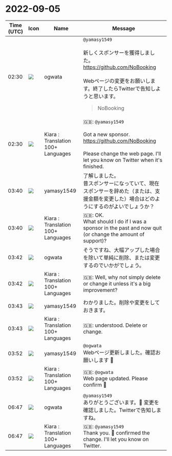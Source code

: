 # 2022-09-05

|Time (UTC)|Icon|Name|Message|
|---|---|---|---|
|02:30|![](https://avatars.slack-edge.com/2019-11-22/845042642576_070441337abaca9fb7b3_72.png)|ogwata|`@yamasy1549`<br><br>新しくスポンサーを獲得しました。<br><https://github.com/NoBooking><br><br>Webページの変更をお願いします。終了したらTwitterで告知しようと思います。<br><blockquote>NoBooking</blockquote>|
|02:30|![](https://avatars.slack-edge.com/2021-08-02/2324149410423_2aa7423c4133ecb9f168_72.png)|Kiara : Translation 100+ Languages|🇬🇧: `@yamasy1549`<br><br>Got a new sponsor.<br><https://github.com/NoBooking><br><br>Please change the web page. I'll let you know on Twitter when it's finished.|
|03:40|![](https://secure.gravatar.com/avatar/b2dffef7ce30f6f8f399f2a172229711.jpg?s=72&d=https%3A%2F%2Fa.slack-edge.com%2Fdf10d%2Fimg%2Favatars%2Fava_0012-72.png)|yamasy1549|了解しました。<br>昔スポンサーになっていて、現在スポンサーを辞めた（または、支援金額を変更した）場合はどのようにするのがよいでしょうか？|
|03:40|![](https://avatars.slack-edge.com/2021-08-02/2324149410423_2aa7423c4133ecb9f168_72.png)|Kiara : Translation 100+ Languages|🇬🇧: OK.<br>What should I do if I was a sponsor in the past and now quit (or change the amount of support)?|
|03:42|![](https://avatars.slack-edge.com/2019-11-22/845042642576_070441337abaca9fb7b3_72.png)|ogwata|そうですね、大幅アップした場合を除いて単純に削除、または変更するのでいかがでしょう。|
|03:42|![](https://avatars.slack-edge.com/2021-08-02/2324149410423_2aa7423c4133ecb9f168_72.png)|Kiara : Translation 100+ Languages|🇬🇧: Well, why not simply delete or change it unless it's a big improvement?|
|03:43|![](https://secure.gravatar.com/avatar/b2dffef7ce30f6f8f399f2a172229711.jpg?s=72&d=https%3A%2F%2Fa.slack-edge.com%2Fdf10d%2Fimg%2Favatars%2Fava_0012-72.png)|yamasy1549|わかりました。削除や変更をしておきます。|
|03:43|![](https://avatars.slack-edge.com/2021-08-02/2324149410423_2aa7423c4133ecb9f168_72.png)|Kiara : Translation 100+ Languages|🇬🇧: understood. Delete or change.|
|03:52|![](https://secure.gravatar.com/avatar/b2dffef7ce30f6f8f399f2a172229711.jpg?s=72&d=https%3A%2F%2Fa.slack-edge.com%2Fdf10d%2Fimg%2Favatars%2Fava_0012-72.png)|yamasy1549|`@ogwata`<br>Webページ更新しました。確認お願いします 🙌|
|03:52|![](https://avatars.slack-edge.com/2021-08-02/2324149410423_2aa7423c4133ecb9f168_72.png)|Kiara : Translation 100+ Languages|🇬🇧: `@ogwata`<br>Web page updated. Please confirm 🙌|
|06:47|![](https://avatars.slack-edge.com/2019-11-22/845042642576_070441337abaca9fb7b3_72.png)|ogwata|`@yamasy1549`<br>ありがとうございます。🙇 変更を確認しました。Twitterで告知しますね。|
|06:47|![](https://avatars.slack-edge.com/2021-08-02/2324149410423_2aa7423c4133ecb9f168_72.png)|Kiara : Translation 100+ Languages|🇬🇧: `@yamasy1549`<br>Thank you. 🙇 confirmed the change. I'll let you know on Twitter.|
